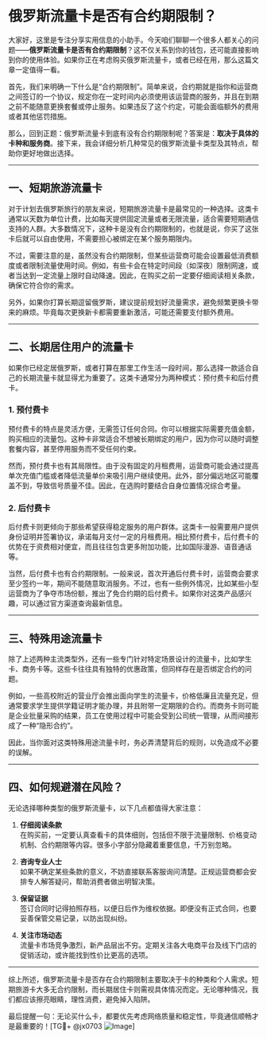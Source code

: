 # 俄罗斯流量卡是否有合约期限制？

大家好，这里是专注分享实用信息的小助手。今天咱们聊聊一个很多人都关心的问题——**俄罗斯流量卡是否有合约期限制**？这不仅关系到你的钱包，还可能直接影响到你的使用体验。如果你正在考虑购买俄罗斯流量卡，或者已经在用，那么这篇文章一定值得一看。

首先，我们来明确一下什么是“合约期限制”。简单来说，合约期就是指你和运营商之间签订的一个协议，规定你在一定时间内必须使用该运营商的服务，并且在到期之前不能随意更换套餐或停止服务。如果违反了这个约定，可能会面临额外的费用或者其他惩罚措施。

那么，回到正题：俄罗斯流量卡到底有没有合约期限制呢？答案是：**取决于具体的卡种和服务商**。接下来，我会详细分析几种常见的俄罗斯流量卡类型及其特点，帮助你更好地做出选择。

---

## 一、短期旅游流量卡

对于计划去俄罗斯旅行的朋友来说，短期旅游流量卡是最常见的一种选择。这类卡通常以天数为单位计费，比如每天提供固定流量或者无限流量，适合需要短期通信支持的人群。大多数情况下，这种卡是没有合约期限制的，也就是说，你买了这张卡后就可以自由使用，不需要担心被绑定在某个服务期限内。

不过，需要注意的是，虽然没有合约期限制，但某些运营商可能会设置最低消费额度或者限制流量使用时间。例如，有些卡会在特定时间段（如深夜）限制网速，或者当达到一定流量上限时自动降速。因此，在购买之前一定要仔细阅读相关条款，确保它符合你的需求。

另外，如果你打算长期逗留俄罗斯，建议提前规划好流量需求，避免频繁更换卡带来的麻烦。毕竟每次更换新卡都需要重新激活，可能还需要支付额外费用。

---

## 二、长期居住用户的流量卡

如果你已经定居俄罗斯，或者打算在那里工作生活一段时间，那么选择一款适合自己的长期流量卡就显得尤为重要了。这类卡通常分为两种模式：预付费卡和后付费卡。

### 1. 预付费卡

预付费卡的特点是灵活方便，无需签订任何合同。你可以根据实际需要充值金额，购买相应的流量包。这种卡非常适合不想被长期绑定的用户，因为你可以随时调整套餐内容，甚至停用服务而不受任何约束。

然而，预付费卡也有其局限性。由于没有固定的月租费用，运营商可能会通过提高单次充值门槛或者降低流量单价来吸引用户继续使用。此外，部分偏远地区可能覆盖不到，导致信号质量不佳。因此，在选购时要结合自身位置情况综合考量。

### 2. 后付费卡

后付费卡则更倾向于那些希望获得稳定服务的用户群体。这类卡一般需要用户提供身份证明并签署协议，承诺每月支付一定的月租费用。相比预付费卡，后付费卡的优势在于资费相对便宜，而且往往包含更多附加功能，比如国际漫游、语音通话等。

当然，后付费卡也有合约期限制。一般来说，首次开通后付费卡时，运营商会要求至少签约一年，期间不能随意取消服务。不过，也有一些例外情况，比如某些小型运营商为了争夺市场份额，推出了免合约期的后付费卡。如果你对这类产品感兴趣，可以通过官方渠道查询最新信息。

---

## 三、特殊用途流量卡

除了上述两种主流类型外，还有一些专门针对特定场景设计的流量卡，比如学生卡、商务卡等。这些卡往往具有独特的优惠政策，但同样存在是否绑定合约的问题。

例如，一些高校附近的营业厅会推出面向学生的流量卡，价格低廉且流量充足，但通常要求学生提供学籍证明才能办理，并且附带一定期限的合约。而商务卡则可能是企业批量采购的结果，员工在使用过程中可能会受到公司统一管理，从而间接形成了一种“隐形合约”。

因此，当你面对这类特殊用途流量卡时，务必弄清楚背后的规则，以免造成不必要的误解。

---

## 四、如何规避潜在风险？

无论选择哪种类型的俄罗斯流量卡，以下几点都值得大家注意：

1. **仔细阅读条款**  
   在购买前，一定要认真查看卡的具体细则，包括但不限于流量限制、价格变动机制、合约期限等内容。很多小字部分隐藏着重要信息，千万别忽略。

2. **咨询专业人士**  
   如果不确定某些条款的意义，不妨直接联系客服询问清楚。正规运营商都会安排专人解答疑问，帮助消费者做出明智决策。

3. **保留证据**  
   签订合同时记得拍照存档，以便日后作为维权依据。即便没有正式合同，也要妥善保管交易记录，以防出现纠纷。

4. **关注市场动态**  
   流量卡市场竞争激烈，新产品层出不穷。定期关注各大电商平台及线下门店的促销活动，或许能找到性价比更高的选项。

---

综上所述，俄罗斯流量卡是否存在合约期限制主要取决于卡的种类和个人需求。短期旅游卡大多无合约限制，而长期居住卡则需视具体情况而定。无论哪种情况，我们都应该擦亮眼睛，理性消费，避免掉入陷阱。

最后提醒一句：无论买什么卡，都要优先考虑网络质量和稳定性，毕竟通信顺畅才是最重要的！[TG💪+ @jx0703 ![Image](https://github.com/user-attachments/assets/dbca1d08-cadb-493c-b0ec-ad6f7a83f270)]